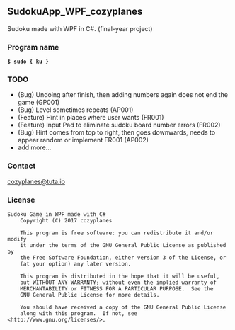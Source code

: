 ## SudokuApp_WPF_cozyplanes
Sudoku made with WPF in C#. (final-year project)

### Program name
**`$ sudo { ku }`**

### TODO
- (Bug) Undoing after finish, then adding numbers again does not end the game (GP001)
- (Bug) Level sometimes repeats (AP001)
- (Feature) Hint in places where user wants (FR001)
- (Feature) Input Pad to eliminate sudoku board number errors (FR002)
- (Bug) Hint comes from top to right, then goes downwards, needs to appear random or implement FR001 (AP002)
- add more...

### Contact
<cozyplanes@tuta.io>

### License
```
Sudoku Game in WPF made with C#
    Copyright (C) 2017 cozyplanes

    This program is free software: you can redistribute it and/or modify
    it under the terms of the GNU General Public License as published by
    the Free Software Foundation, either version 3 of the License, or
    (at your option) any later version.

    This program is distributed in the hope that it will be useful,
    but WITHOUT ANY WARRANTY; without even the implied warranty of
    MERCHANTABILITY or FITNESS FOR A PARTICULAR PURPOSE.  See the
    GNU General Public License for more details.

    You should have received a copy of the GNU General Public License
    along with this program.  If not, see <http://www.gnu.org/licenses/>.
```
